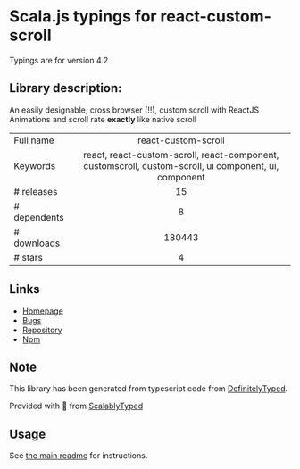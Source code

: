 
# Scala.js typings for react-custom-scroll

Typings are for version 4.2

## Library description:
An easily designable, cross browser (!!), custom scroll with ReactJS Animations and scroll rate **exactly** like native scroll

|                    |                 |
| ------------------ | :-------------: |
| Full name          | react-custom-scroll |
| Keywords           | react, react-custom-scroll, react-component, customscroll, custom-scroll, ui component, ui, component |
| # releases         | 15 |
| # dependents       | 8 |
| # downloads        | 180443 |
| # stars            | 4 |

## Links
- [Homepage](https://github.com/rommguy/react-custom-scroll#readme)
- [Bugs](https://github.com/rommguy/react-custom-scroll/issues)
- [Repository](https://github.com/rommguy/react-custom-scroll)
- [Npm](https://www.npmjs.com/package/react-custom-scroll)
    


## Note
This library has been generated from typescript code from [DefinitelyTyped](https://definitelytyped.org).

Provided with :purple_heart: from [ScalablyTyped](https://github.com/oyvindberg/ScalablyTyped)

## Usage
See [the main readme](../../readme.md) for instructions.


